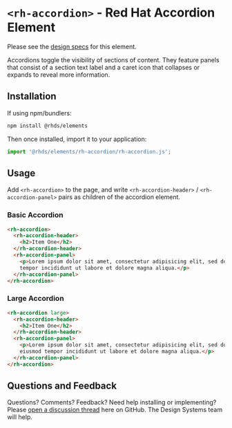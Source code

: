 # `<rh-accordion>` - Red Hat Accordion Element

Please see the [design specs][spec] for this element.

Accordions toggle the visibility of sections of content. They feature panels 
that consist of a section text label and a caret icon that collapses or expands 
to reveal more information. 

##  Installation

If using npm/bundlers:

```bash
npm install @rhds/elements
```

Then once installed, import it to your application:

```js
import '@rhds/elements/rh-accordion/rh-accordion.js';
```

## Usage

Add `<rh-accordion>` to the page, and write `<rh-accordion-header>` / 
`<rh-accordion-panel>` pairs as children of the accordion element.

### Basic Accordion

```html
<rh-accordion>
  <rh-accordion-header>
    <h2>Item One</h2>
  </rh-accordion-header>
  <rh-accordion-panel>
    <p>Lorem ipsum dolor sit amet, consectetur adipisicing elit, sed do eiusmod 
    tempor incididunt ut labore et dolore magna aliqua.</p>
  </rh-accordion-panel>
</rh-accordion>
```

### Large Accordion

```html
<rh-accordion large>
  <rh-accordion-header>
    <h2>Item One</h2>
  </rh-accordion-header>
  <rh-accordion-panel>
    <p>Lorem ipsum dolor sit amet, consectetur adipisicing elit, sed do 
    eiusmod tempor incididunt ut labore et dolore magna aliqua.</p>
  </rh-accordion-panel>
</rh-accordion>
```

## Questions and Feedback

Questions? Comments? Feedback? Need help installing or implementing?
Please [open a discussion thread][qa] here on GitHub. The Design Systems team 
will help.

[spec]: https://ux.redhat.com/elements/accordion/
[qa]: https://github.com/orgs/RedHat-UX/discussions/categories/q-a
